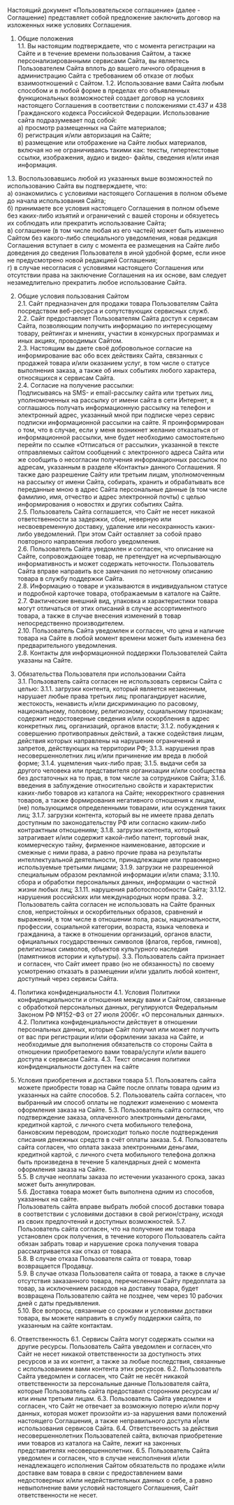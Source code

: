 Настоящий документ «Пользовательское соглашение» (далее - Соглашение) представляет собой предложение заключить договор на изложенных ниже условиях Соглашения.

1. Общие положения    
1.1. Вы настоящим подтверждаете, что с момента регистрации на Сайте и в течение времени пользования Сайтом, а также персонализированными сервисами Сайта, вы являетесь Пользователем Сайта вплоть до вашего личного обращения в администрацию Сайта с требованием об отказе от любых взаимоотношений с Сайтом.
1.2. Использование вами Сайта любым способом и в любой форме в пределах его объявленных функциональных возможностей создает договор на условиях настоящего Соглашения в соответствии с положениями ст.437 и 438 Гражданского кодекса Российской Федерации. Использование сайта подразумевает под собой:    
а) просмотр размещенных на Сайте материалов;    
б) регистрация и/или авторизация на Сайте;    
в) размещение или отображение на Сайте любых материалов, включая но не ограничиваясь такими как: тексты, гипертекстовые ссылки, изображения, аудио и видео- файлы, сведения и/или иная информация.   

1.3. Воспользовавшись любой из указанных выше возможностей по использованию Сайта вы подтверждаете, что:   
а) ознакомились с условиями настоящего Соглашения в полном объеме до начала использования Сайта;    
б) принимаете все условия настоящего Соглашения в полном объеме без каких-либо изъятий и ограничений с вашей стороны и обязуетесь их соблюдать или прекратить использование Сайта;   
в) cоглашение (в том числе любая из его частей) может быть изменено Сайтом без какого-либо специального уведомления, новая редакция Соглашения вступает в силу с момента ее размещения на Сайте либо доведения до сведения Пользователя в иной удобной форме, если иное не предусмотрено новой редакцией Соглашения;   
г) в случае несогласия с условиями настоящего Соглашения или отсутствии права на заключение Соглашения на их основе, вам следует незамедлительно прекратить любое использование Сайта.   

2. Общие условия пользования Сайтом   
2.1. Сайт предназначен для продажи товара Пользователям Сайта посредством веб-ресурса и сопутствующих сервисных служб.   
2.2. Сайт предоставляет Пользователям Сайта доступ к сервисам Сайта, позволяющим получить информацию по интересующему товару, рейтингах и мнениях, участии в конкурсных программах и иных акциях, проводимых Сайтом.   
2.3. Настоящим вы даете своё добровольное согласие на информирование вас обо всех действиях Сайта, связанных с продажей товара и/или оказанием услуг, в том числе о статусе выполнения заказа, а также об иных событиях любого характера, относящихся к сервисам Сайта.   
2.4. Согласие на получение рассылки:   
Подписываясь на SMS- и email-рассылку сайта или третьих лиц, уполномоченных на рассылку от имени сайта в сети Интернет, я соглашаюсь получать информационную рассылку на телефон и электронный адрес, указанный мной при подписке через сервис подписки информационной рассылки на сайте. Я проинформирован о том, что в случае, если у меня возникнет желание отказаться от информационной рассылки, мне будет необходимо самостоятельно перейти по ссылке «Отписаться от рассылки», указанной в тексте отправляемых сайтом сообщений с электронного адреса Сайта или же сообщить о несогласии получения информационных рассылок по адресам, указанным в разделе «Контакты» данного Соглашения. Я также даю разрешение Сайту или третьим лицам, уполномоченным на рассылку от имени Сайта, собирать, хранить и обрабатывать все переданные мною в адрес Сайта персональные данные (в том числе фамилию, имя, отчество и адрес электронной почты) с целью информирования о новостях и других событиях Сайта.   
2.5. Пользователь Сайта соглашается, что Сайт не несет никакой ответственности за задержки, сбои, неверную или несвоевременную доставку, удаление или несохранность каких-либо уведомлений. При этом Сайт оставляет за собой право повторного направления любого уведомления.   
2.6. Пользователь Сайта уведомлен и согласен, что описание на Сайте, сопровождающее товар, не претендует на исчерпывающую информативность и может содержать неточности. Пользователь Сайта вправе направить все замечания по неточному описанию товара в службу поддержки Сайта.   
2.8. Информацию о товаре и указываются в индивидуальном статусе и подробной карточке товара, отображаемым в каталоге на Сайте.   
2.7. Фактические внешний вид, упаковка и характеристики товара могут отличаться от этих описаний в случае ассортиментного товара, а также в случае внесения изменений в товар непосредственно производителем.   
2.10. Пользователь Сайта уведомлен и согласен, что цена и наличие товара на Сайте в любой момент времени может быть изменена без предварительного уведомления.   
2.8. Контакты для информационной поддержки Пользователей Сайта указаны на Сайте.   


3. Обязательства Пользователя при использовании Сайта   
3.1. Пользователь сайта согласен не использовать сервисы Сайта с целью:
3.1.1. загрузки контента, который является незаконным, нарушает любые права третьих лиц; пропагандирует насилие, жестокость, ненависть и/или дискриминацию по расовому, национальному, половому, религиозному, социальному признакам; содержит недостоверные сведения и/или оскорбления в адрес конкретных лиц, организаций, органов власти;
3.1.2. побуждения к совершению противоправных действий, а также содействия лицам, действия которых направлены на нарушение ограничений и запретов, действующих на территории РФ;
3.1.3. нарушения прав несовершеннолетних лиц и/или причинение им вреда в любой форме;
3.1.4. ущемления чьих-либо прав;
3.1.5. выдачи себя за другого человека или представителя организации и/или сообщества без достаточных на то прав, в том числе за сотрудников Сайта;
3.1.6. введения в заблуждение относительно свойств и характеристик каких-либо товаров из каталога на Сайте; некорректного сравнения товаров, а также формирования негативного отношения к лицам, (не) пользующимся определенными товарами, или осуждения таких лиц;
3.1.7. загрузки контента, который вы не имеете права делать доступным по законодательству РФ или согласно каким-либо контрактным отношениям;
3.1.8. загрузки контента, который затрагивает и/или содержит какой-либо патент, торговый знак, коммерческую тайну, фирменное наименование, авторские и смежные с ними права, а равно прочие права на результаты интеллектуальной деятельности, принадлежащие или правомерно используемые третьими лицами;
3.1.9. загрузки не разрешенной специальным образом рекламной информации и/или спама;
3.1.10. сбора и обработки персональных данных, информации о частной жизни любых лиц;
3.1.11. нарушения работоспособности Сайта;
3.1.12. нарушения российских или международных норм права.
3.2. Пользователь сайта согласен не использовать на Сайте бранных слов, непристойных и оскорбительных образов, сравнений и выражений, в том числе в отношении пола, расы, национальности, профессии, социальной категории, возраста, языка человека и гражданина, а также в отношении организаций, органов власти, официальных государственных символов (флагов, гербов, гимнов), религиозных символов, объектов культурного наследия (памятников истории и культуры).
3.3. Пользователь сайта признает и согласен, что Сайт имеет право (но не обязанность) по своему усмотрению отказать в размещении и/или удалить любой контент, доступный через сервисы Сайта.

4. Политика конфиденциальности
4.1. Условия Политики конфиденциальности и отношения между вами и Сайтом, связанные с обработкой персональных данных, регулируются Федеральным Законом РФ №152-ФЗ от 27 июля 2006г. «О персональных данных».
4.2. Политика конфиденциальности действует в отношении персональных данных, которые Сайт получил или может получить от вас при регистрации и/или оформлении заказа на Сайте, и необходимые для выполнения обязательств со стороны Сайта в отношении приобретаемого вами товара/услуги и/или вашего доступа к сервисам Сайта.
4.3. Текст описания политики конфиденциальности доступен на сайте

5. Условия приобретения и доставки товара
5.1. Пользователь сайта можете приобрести товар на Сайте после оплаты товара одним из указанных на сайте способов.
5.2. Пользователь сайта согласен, что выбранный им способ оплаты не подлежит изменению с момента оформления заказа на Сайте.
5.3. Пользователь сайта согласен, что подтверждение заказа, оплаченного электронными деньгами, кредитной картой, с личного счета мобильного телефона, банковским переводом, происходит только после подтверждения списания денежных средств в счёт оплаты заказа.
5.4. Пользователь сайта согласен, что оплата заказа электронными деньгами, кредитной картой, с личного счета мобильного телефона должна быть произведена в течение 5 календарных дней с момента оформления заказа на Сайте.   
5.5. В случае неоплаты заказа по истечении указанного срока, заказ может быть аннулирован.   
5.6. Доставка товара может быть выполнена одним из способов, указанных на сайте.   
Пользователь сайта вправе выбрать любой способ доставки товара в соответствии с условиями доставки в свой регион/страну, исходя из своих предпочтений и доступных возможностей.
5.7. Пользователь сайта согласен, что на получение им товара установлен срок получения, в течение которого Пользователь сайта обязан забрать товар и нарушение срока получения товара рассматривается как отказ от товара.   
5.8. В случае отказа Пользователя сайта от товара, товар возвращается Продавцу.   
5.9. В случае отказа Пользователя сайта от товара, а также в случае отсутствия заказанного товара, перечисленная Сайту предоплата за товар, за исключением расходов на доставку товара, будет возвращена Пользователю сайта не позднее, чем через 10 рабочих дней с даты предъявления.   
5.10. Все вопросы, связанные со сроками и условиями доставки товара, вы можете направить в службу поддержки сайта, по указанным на сайте контактам.

6. Ответственность
6.1. Сервисы Сайта могут содержать ссылки на другие ресурсы. Пользователь Сайта уведомлен и согласен,что Сайт не несет никакой ответственности за доступность этих ресурсов и за их контент, а также за любые последствия, связанные с использованием вами контента этих ресурсов.
6.2. Пользователь Сайта уведомлен и согласен, что Сайт не несёт никакой ответственности за персональные данные Пользователя сайта, которые Пользователь сайта предоставил сторонним ресурсам и/или иным третьим лицам.
6.3. Пользователь Сайта уведомлен и согласен, что Сайт не отвечает за возможную потерю и/или порчу данных, которая может произойти из-за нарушения вами положений настоящего Соглашения, а также неправильного доступа и|или использования сервисов Сайта.
6.4. Ответственность за действия несовершеннолетних Пользователей сайта, включая приобретение ими товаров из каталога на Сайте, лежит на законных представителях несовершеннолетних.
6.5. Пользователь Сайта уведомлен и согласен, что в случае неисполнения и/или ненадлежащего исполнения Сайтом обязательств по продаже и/или доставке вам товара в связи с предоставлением вами недостоверных и/или недействительных данных о себе, а равно невыполнение вами условий настоящего Соглашения, Сайт ответственности не несет.
